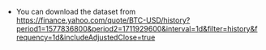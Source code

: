 - You can download the dataset from https://finance.yahoo.com/quote/BTC-USD/history?period1=1577836800&period2=1711929600&interval=1d&filter=history&frequency=1d&includeAdjustedClose=true
